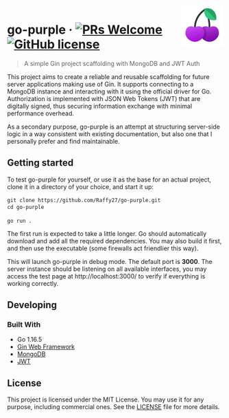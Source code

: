 <img src="/public/images/cherry.png" alt="Purple cherry" align="right">

# go-purple &middot; [![PRs Welcome](https://img.shields.io/badge/PRs-welcome-brightgreen.svg?style=flat-square)](http://makeapullrequest.com) [![GitHub license](https://img.shields.io/badge/license-MIT-blue.svg?style=flat-square)](/LICENSE)
> A simple Gin project scaffolding with MongoDB and JWT Auth

This project aims to create a reliable and reusable scaffolding for future server applications making use of Gin. It supports connecting to a MongoDB instance and interacting with it using the official driver for Go. Authorization is implemented with JSON Web Tokens (JWT) that are digitally signed, thus securing information exchange with minimal performance overhead.

As a secondary purpose, go-purple is an attempt at structuring server-side logic in a way consistent with existing documentation, but also one that I personally prefer and find maintainable.

## Getting started

To test go-purple for yourself, or use it as the base for an actual project, clone it in a directory of your choice, and start it up:

```shell
git clone https://github.com/Raffy27/go-purple.git
cd go-purple

go run .
```

The first run is expected to take a little longer. Go should automatically download and add all the required dependencies. You may also build it first, and then use the executable (some firewalls act friendlier this way).

This will launch go-purple in debug mode. The default port is **3000**. The server instance should be listening on all available interfaces, you may access the test page at http://localhost:3000/ to verify if everything is working correctly.

## Developing

### Built With
* Go 1.16.5
* [Gin Web Framework](https://github.com/gin-gonic/gin)
* [MongoDB](https://www.mongodb.com/)
* [JWT](https://jwt.io/)

<!--
### Prerequisites
What is needed to set up the dev environment. For instance, global dependencies or any other tools. include download links.


### Setting up Dev

Here's a brief intro about what a developer must do in order to start developing
the project further:

```shell
git clone https://github.com/your/your-project.git
cd your-project/
packagemanager install
```

And state what happens step-by-step. If there is any virtual environment, local server or database feeder needed, explain here.

### Building

If your project needs some additional steps for the developer to build the
project after some code changes, state them here. for example:

```shell
./configure
make
make install
```

Here again you should state what actually happens when the code above gets
executed.

### Deploying / Publishing
give instructions on how to build and release a new version
In case there's some step you have to take that publishes this project to a
server, this is the right time to state it.

```shell
packagemanager deploy your-project -s server.com -u username -p password
```

And again you'd need to tell what the previous code actually does.

## Versioning

We can maybe use [SemVer](http://semver.org/) for versioning. For the versions available, see the [link to tags on this repository](/tags).


## Configuration

Here you should write what are all of the configurations a user can enter when using the project.

## Tests

Describe and show how to run the tests with code examples.
Explain what these tests test and why.

```shell
Give an example
```

## Style guide

Explain your code style and show how to check it.

## Api Reference

If the api is external, link to api documentation. If not describe your api including authentication methods as well as explaining all the endpoints with their required parameters.


## Database

Explaining what database (and version) has been used. Provide download links.
Documents your database design and schemas, relations etc...
-->

## License

This project is licensed under the MIT License. You may use it for any purpose, including commercial ones. See the [LICENSE](/LICENSE) file for more details.
